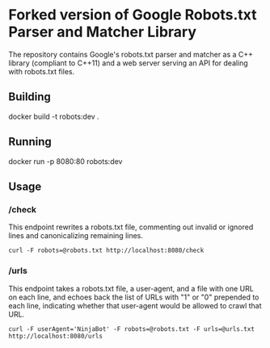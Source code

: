 # Forked version of Google Robots.txt Parser and Matcher Library

The repository contains Google's robots.txt parser and matcher as a C++ library
(compliant to C++11) and a web server serving an API for dealing with robots.txt files.

## Building

docker build -t robots:dev .

## Running

docker run -p 8080:80 robots:dev

## Usage

### /check
This endpoint rewrites a robots.txt file, commenting out invalid or ignored lines and canonicalizing remaining lines.

`curl -F robots=@robots.txt http://localhost:8080/check`

### /urls
This endpoint takes a robots.txt file, a user-agent, and a file with one URL on each line, and echoes back the list of URLs with "1" or "0" prepended to each line, indicating whether that user-agent would be allowed to crawl that URL.

`curl -F userAgent='NinjaBot' -F robots=@robots.txt -F urls=@urls.txt http://localhost:8080/urls`
